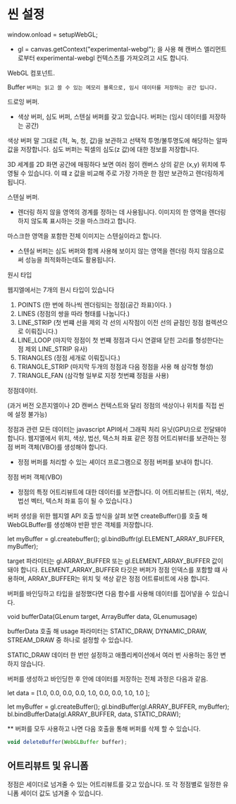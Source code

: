 # 씬 설정


window.onload = setupWebGL; 

- gl = canvas.getContext("experimental-webgl"); 을 사용 해 캔버스 엘리먼트로부터 experimental-webgl 컨텍스츠를 가져오려고 시도 합니다.






WebGL 컴포넌트.


Buffer `버퍼는 읽고 쓸 수 있는 메모리 블록으로, 임시 데이터를 저장하는 공간 입니다.`


드로잉 버퍼.

- 색상 버퍼, 심도 버퍼, 스텐실 버퍼를 갖고 있습니다.
    버퍼는 (임시 데이터를 저장하는 공간) 

색상 버퍼 말 그대로 (적, 녹, 청, 값)을 보관하고 선택적 투명/불투명도에 해당하는 알파 값을 저장합니다.
심도 버퍼는 픽셀의 심도(z 값)에 대한 정보를 저장합니다. 

3D 세계를 2D 화면 공간에 매핑하다 보면 여러 점이 캔버스 상의 같은 (x,y) 위치에 투영될 수 있습니다.
이 떄 z 값을 비교해 주로 가장 가까운 한 점만 보관하고 렌더링하게 됩니다.



스텐실 버퍼.

- 렌더링 하지 않을 영역의 경계를 정하는 데 사용됩니다.
이미지의 한 영역을 렌더링하지 않도록 표시하는 것을 마스크라고 합니다.

마스크한 영역을 포함한 전체 이미지는 스텐실이라고 합니다.

- 스텐실 버퍼는 심도 버퍼와 함께 사용해 보이지 않는 영역을 렌더링 하지 않음으로써 성능을 최적화하는데도 활용됩니다.









원시 타입 

웹지엘에서는 7개의 원시 타입이 있습니다

1. POINTS (한 번에 하나씩 렌더링되는 정점(공간 좌표)이다. ) 
2. LINES (정점의 쌍을 따라 형태를 나눕니다.)
3. LINE_STRIP (첫 번쨰 선을 제외 각 선의 시작점이 이전 선의 긑점인 정점 컬렉션으로 이뤄집니다.)
4. LINE_LOOP (마지막 정점이 첫 번쨰 정점과 다시 연결돼 닫힌 고리를 형성한다는 점 제외 LINE_STRIP 유사)  
5. TRIANGLES (정점 세개로 이뤄집니다.)
6. TRIANGLE_STRIP (마지막 두개의 정점과 다음 정점을 사용 해 삼각형 형성) 
7. TRIANGLE_FAN (삼각형 일부로 지정 첫번쨰 정점을 사용) 





정점데이터.

(과거 버전 오픈지엘이나 2D 캔버스 컨텍스트와 달리 정점의 색상이나 위치를 직접 씬에 설정 불가능) 

정점과 관련 모든 데이터는 javascript API에서 그래픽 처리 유닛(GPU)으로 전달돼야 합니다.
웹지엘에서 위치, 색상, 법선, 텍스처 좌표 같은 정점 어트리뷰터를 보관하는 정점 버퍼 객체(VBO)를 생성해야 합니다.

- 정점 버퍼를 처리할 수 있는 셰이더 프로그램으로 정점 버퍼를 보내야 합니다.






정점 버퍼 객체(VBO) 

- 정점의 특정 어트리뷰트에 대한 데이터를 보관합니다.
이 어트리뷰트는 (위치, 색상, 법선 벡터, 텍스처 좌표 등이 될 수 있습니다.) 


버퍼 생성을 위한 웹지엘 API 호출 방식을 살펴 보면 createBuffer()를 호출 해 WebGLBuffer를 생성해야 반환 받은 객체를 저장합니다.

let myBuffer = gl.createbuffer();
gl.bindBuffr(gl.ELEMENT_ARRAY_BUFFER, myBuffer); 


target 파라미터는 gl.ARRAY_BUFFER 또는 gl.ELEMENT_ARRAY_BUFFER 값이 돼야 합니다.
ELEMENT_ARRAY_BUFFER 타깃은 버퍼가 정점 인덱스를 포함할 떄 사용하며, ARRAY_BUFFER는 위치 및 색상 같은 정점 어트류비트에 사용 합니다.

버퍼를 바인딩하고 타입을 설정했다면 다음 함수를 사용해 데이터를 집어넣을 수 있습니다.

void bufferData(GLenum target, ArrayBuffer data, GLenumusage) 

bufferData 호출 해 usage 파라미터는 STATIC_DRAW, DYNAMIC_DRAW, STREAM_DRAW 중 하나로 설정할 수 있습니다.


STATIC_DRAW 데이터 한 번만 설정하고 애플리케이션에서 여러 번 사용하는 동안 변하지 않습니다.


버퍼를 생성하고 바인딩한 후 안에 데이터를 저장하는 전체 과정은 다음과 같음.

let data = [1.0, 0.0, 0.0, 
            0.0, 1.0, 0.0,
            0.0, 1.0, 1.0 ];

let myBuffer = gl.createBuffer();
gl.bindBuffer(gl.ARRAY_BUFFER, myBuffer); 
bl.bindBufferData(gl.ARRAY_BUFFER, data, STATIC_DRAW); 


** 버퍼를 모두 사용하고 나면 다음 호출을 통해 버퍼를 삭제 할 수 있습니다.

``` javascript
void deleteBuffer(WebGLBuffer buffer); 
```






<h2>어트리뷰트 및 유니폼</h2>


정점은 세이더로 넘겨줄 수 있는 어트리뷰트를 갖고 있습니다.
또 각 정점별로 일정한 유니폼 세이더 값도 넘겨줄 수 있습니다.

